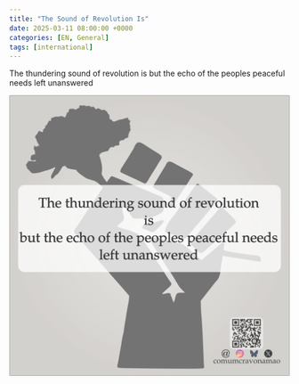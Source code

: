 ```yaml
---
title: "The Sound of Revolution Is"
date: 2025-03-11 08:00:00 +0000
categories: [EN, General]
tags: [international]
---
```


The thundering sound of revolution is but the echo of the peoples peaceful needs left unanswered

![The Sound Of Revolution is](/assets/images/the_sound_of_revolition_is_en.png)
